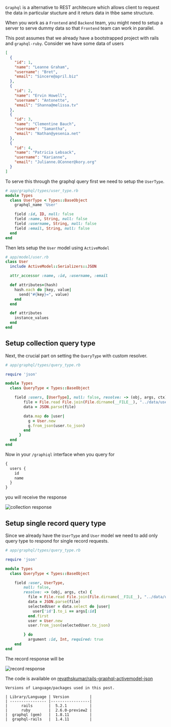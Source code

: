 <!--


---
 'Rails : serve dummy data via graphql using ActiveModel and json file'
excerpt: 'In order to unblock the frontend team to we wanted a graphql server with dummy data served from a json file writing custom resolvers with the help of active model turned to be what we needed.'
date: 2018-10-31 00:05:00 IST
updated: 2018-10-31 00:05:00 IST
categories: rails
tags: rails, graphql
---

-->
<!DOCTYPE html>
<html>

<head>
  <title>basic-git-workflow</title>
  <meta charset="utf-8">
  <meta name="viewport" content="width=device-width, initial-scale=1.0">

  <link rel="stylesheet" href="./css/bootstrap.css">
  <link rel="stylesheet" href="./css/bootstrap.grid.css">
  <link rel="stylesheet" href="./css/bootstrap.min.css">
  <link rel="stylesheet" href="./css/bootstrap-reboot.min.css">
  <link rel="stylesheet" href="./css/bootstrap.css.map">
  <link rel="stylesheet" href="./css/blog-home.css">
  <link rel="stylesheet" href="./css/prism.css">
  <script async defer src="./css/prism.js"></script>
</head>

<body>

`Graphql` is a alternative to REST architecure which allows client to request the data in particular stucture and it returs data in thbe same
structure.

When you work as a `Frontend` and `Backend` team, you might need to setup a server to serve dummy data so that `Frontend` team can work in parallel.

This post assumes that we already have a bootstrapped project with rails and `graphql-ruby`. Consider we have some data of users

```json
[
  {
    "id": 1,
    "name": "Leanne Graham",
    "username": "Bret",
    "email": "Sincere@april.biz"
  },
  {
    "id": 2,
    "name": "Ervin Howell",
    "username": "Antonette",
    "email": "Shanna@melissa.tv"
  },
  {
    "id": 3,
    "name": "Clementine Bauch",
    "username": "Samantha",
    "email": "Nathan@yesenia.net"
  },
  {
    "id": 4,
    "name": "Patricia Lebsack",
    "username": "Karianne",
    "email": "Julianne.OConner@kory.org"
  }
]
```

To serve this through the graphql query first we need to setup the `UserType`.

```ruby
# app/graphql/types/user_type.rb
module Types
  class UserType < Types::BaseObject
    graphql_name 'User'

    field :id, ID, null: false
    field :name, String, null: false
    field :username, String, null: false
    field :email, String, null: false
  end
end
```

Then lets setup the `User` model using `ActiveModel`

```ruby
# app/model/user.rb
class User
  include ActiveModel::Serializers::JSON

  attr_accessor :name, :id, :username, :email

  def attributes=(hash)
    hash.each do |key, value|
      send("#{key}=", value)
    end
  end

  def attributes
    instance_values
  end
end
```

## <a class="anchor" name="setup-for-collection" href="#setup-for-collection"><i class="anchor-icon"></i></a>Setup collection query type

Next, the crucial part on setting the `QueryType` with custom resolver.

```ruby
# app/graphql/types/query_type.rb

require 'json'

module Types
  class QueryType < Types::BaseObject

    field :users, [UserType], null: false, resolve: -> (obj, args, ctx) {
        file = File.read File.join(File.dirname(__FILE__), "../data/users.json")
        data = JSON.parse(file)

        data.map do |user|
          g = User.new
          g.from_json(user.to_json)
        end
      }
  end
end
```

Now in your `/graphiql` interface when you query for

```graphql
{
  users {
    id
    name
  }
}
```

you will receive the response

![collection response](https://s3.ap-south-1.amazonaws.com/revathskumar-blog-images/2018/graphql-ruby/graphql-1.png)

## <a class="anchor" name="setup-for-record" href="#setup-for-record"><i class="anchor-icon"></i></a>Setup single record query type

Since we already have the `UserType` and `User` model we need to add only query type to respond for single record requests.

```ruby
# app/graphql/types/query_type.rb

require 'json'

module Types
  class QueryType < Types::BaseObject

    field :user, UserType,
        null: false,
        resolve: -> (obj, args, ctx) {
          file = File.read File.join(File.dirname(__FILE__), "../data/users.json")
          data = JSON.parse(file)
          selectedUser = data.select do |user|
            user['id'].to_i == args[:id]
          end.first
          user = User.new
          user.from_json(selectedUser.to_json)

        } do
          argument :id, Int, required: true
    end
end
```

The record response will be

![record response](https://s3.ap-south-1.amazonaws.com/revathskumar-blog-images/2018/graphql-ruby/graphql-2.png)

The code is available on [revathskumar/rails-graphql-activemodel-json](https://github.com/revathskumar/rails-graphql-activemodel-json)

    Versions of Language/packages used in this post.

    | Library/Language | Version         |
    | ---------------- |-----------------|
    |      rails       |  5.2.1          |
    |      ruby        |  2.6.0-preview2 |
    |  graphql (gem)   |  1.8.11         |
    |  graphql-rails   |  1.4.11         |

